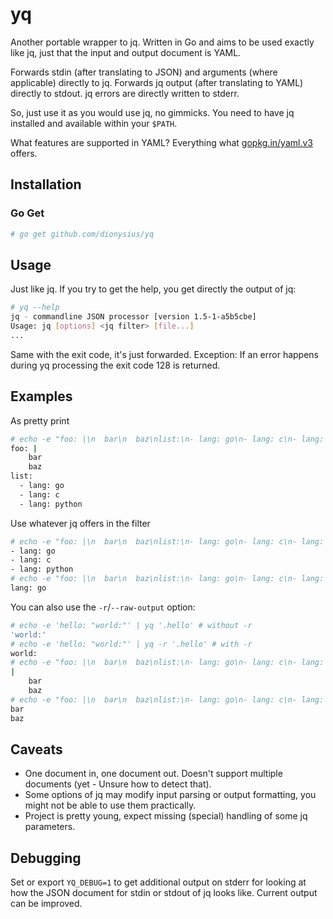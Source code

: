 # yq

Another portable wrapper to jq. Written in Go and aims to be used exactly like jq, just that the input and output document is YAML.

Forwards stdin (after translating to JSON) and arguments (where applicable) directly to jq. Forwards jq output (after translating to YAML) directly to stdout. jq errors are directly written to stderr.

So, just use it as you would use jq, no gimmicks. You need to have jq installed and available within your `$PATH`.

What features are supported in YAML? Everything what [gopkg.in/yaml.v3](https://github.com/go-yaml/yaml/tree/v3#compatibility) offers.

## Installation

### Go Get

```bash
# go get github.com/dionysius/yq
```

## Usage

Just like jq. If you try to get the help, you get directly the output of jq:

```bash
# yq --help
jq - commandline JSON processor [version 1.5-1-a5b5cbe]
Usage: jq [options] <jq filter> [file...]
...
```

Same with the exit code, it's just forwarded. Exception: If an error happens during yq processing the exit code 128 is returned.

## Examples

As pretty print

```bash
# echo -e "foo: |\n  bar\n  baz\nlist:\n- lang: go\n- lang: c\n- lang: python" | yq '.'
foo: |
    bar
    baz
list:
  - lang: go
  - lang: c
  - lang: python
```

Use whatever jq offers in the filter

```bash
# echo -e "foo: |\n  bar\n  baz\nlist:\n- lang: go\n- lang: c\n- lang: python" | yq '.list'
- lang: go
- lang: c
- lang: python
# echo -e "foo: |\n  bar\n  baz\nlist:\n- lang: go\n- lang: c\n- lang: python" | yq '.list[] | select(.lang == "go")'
lang: go
```

You can also use the `-r`/`--raw-output` option:

```bash
# echo -e 'hello: "world:"' | yq '.hello' # without -r
'world:'
# echo -e 'hello: "world:"' | yq -r '.hello' # with -r
world:
# echo -e "foo: |\n  bar\n  baz\nlist:\n- lang: go\n- lang: c\n- lang: python" | yq '.foo' # without -r
|
    bar
    baz
# echo -e "foo: |\n  bar\n  baz\nlist:\n- lang: go\n- lang: c\n- lang: python" | yq -r '.foo' # with -r
bar
baz
```

## Caveats

- One document in, one document out. Doesn't support multiple documents (yet - Unsure how to detect that).
- Some options of jq may modify input parsing or output formatting, you might not be able to use them practically.
- Project is pretty young, expect missing (special) handling of some jq parameters.

## Debugging

Set or export `YQ_DEBUG=1` to get additional output on stderr for looking at how the JSON document for stdin or stdout of jq looks like. Current output can be improved.
